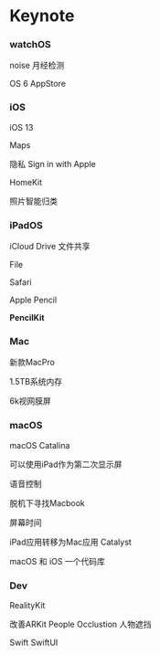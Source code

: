 # Keynote

### watchOS
noise
月经检测

OS 6
AppStore

### iOS 

iOS 13

Maps

隐私  Sign in with Apple

HomeKit

照片智能归类


### iPadOS

iCloud Drive 文件共享

File

Safari

Apple Pencil

**PencilKit**



### Mac

新款MacPro

1.5TB系统内存

6k视网膜屏



### macOS
macOS Catalina

可以使用iPad作为第二次显示屏

语音控制

脱机下寻找Macbook

屏幕时间

iPad应用转移为Mac应用  Catalyst

macOS 和 iOS 一个代码库

### Dev

RealityKit

改善ARKit People Occlustion  人物遮挡

Swift
SwiftUI

